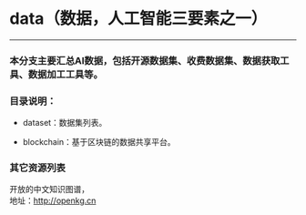 # data（数据，人工智能三要素之一）
-------------------------------

### 本分支主要汇总AI数据，包括开源数据集、收费数据集、数据获取工具、数据加工工具等。

### 目录说明：

* dataset：数据集列表。

* blockchain：基于区块链的数据共享平台。

### 其它资源列表

开放的中文知识图谱，</br>
地址：http://openkg.cn
